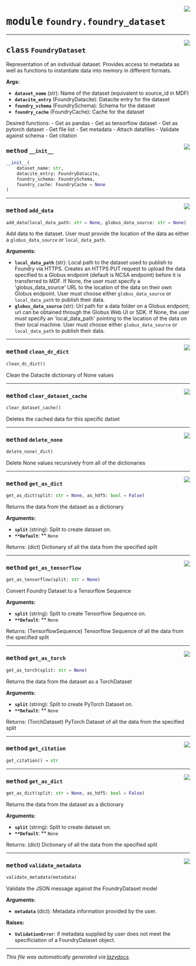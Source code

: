 <!-- markdownlint-disable -->

<a href="https://github.com/MLMI2-CSSI/foundry/tree/main/foundry/foundry_dataset.py#L0"><img align="right" style="float:right;" src="https://img.shields.io/badge/-source-cccccc?style=flat-square"></a>

# <kbd>module</kbd> `foundry.foundry_dataset`






---

<a href="https://github.com/MLMI2-CSSI/foundry/tree/main/foundry/foundry_dataset.py#L16"><img align="right" style="float:right;" src="https://img.shields.io/badge/-source-cccccc?style=flat-square"></a>

## <kbd>class</kbd> `FoundryDataset`
Representation of an individual dataset. Provides access to metadata as well as functions to instantiate data into memory in different formats. 



**Args:**
 
 - <b>`dataset_name`</b> (str):  Name of the dataset (equivalent to source_id in MDF) 
 - <b>`datacite_entry`</b> (FoundryDatacite):  Datacite entry for the dataset 
 - <b>`foundry_schema`</b> (FoundrySchema):  Schema for the dataset 
 - <b>`foundry_cache`</b> (FoundryCache):  Cache for the dataset 

Desired functions: 
    - Get as pandas 
    - Get as tensorflow dataset 
    - Get as pytorch dataset 
    - Get file list 
    - Set metadata 
    - Attach datafiles 
    - Validate against schema 
    - Get citation 

<a href="https://github.com/MLMI2-CSSI/foundry/tree/main/foundry/foundry_dataset.py#L38"><img align="right" style="float:right;" src="https://img.shields.io/badge/-source-cccccc?style=flat-square"></a>

### <kbd>method</kbd> `__init__`

```python
__init__(
    dataset_name: str,
    datacite_entry: FoundryDatacite,
    foundry_schema: FoundrySchema,
    foundry_cache: FoundryCache = None
)
```








---

<a href="https://github.com/MLMI2-CSSI/foundry/tree/main/foundry/foundry_dataset.py#L174"><img align="right" style="float:right;" src="https://img.shields.io/badge/-source-cccccc?style=flat-square"></a>

### <kbd>method</kbd> `add_data`

```python
add_data(local_data_path: str = None, globus_data_source: str = None)
```

Add data to the dataset. User must provide the location of the data as either a `globus_data_source` or `local_data_path`. 



**Arguments:**
 
 - <b>`local_data_path`</b> (str):  Local path to the dataset used to publish to Foundry via HTTPS. Creates an HTTPS PUT request to upload the data specified to a Globus endpoint (default is NCSA endpoint) before it is transferred to MDF. If None, the user must specify a 'globus_data_source' URL to the location of the data on their own Globus endpoint. User must choose either `globus_data_source` or `local_data_path` to publish their data. 
 - <b>`globus_data_source`</b> (str):  Url path for a data folder on a Globus endpoint; url can be obtained through  the Globus Web UI or SDK. If None, the user must specify an 'local_data_path' pointing to the location  of the data on their local machine. User must choose either `globus_data_source` or `local_data_path` to  publish their data. 

---

<a href="https://github.com/MLMI2-CSSI/foundry/tree/main/foundry/foundry_dataset.py#L209"><img align="right" style="float:right;" src="https://img.shields.io/badge/-source-cccccc?style=flat-square"></a>

### <kbd>method</kbd> `clean_dc_dict`

```python
clean_dc_dict()
```

Clean the Datacite dictionary of None values 

---

<a href="https://github.com/MLMI2-CSSI/foundry/tree/main/foundry/foundry_dataset.py#L205"><img align="right" style="float:right;" src="https://img.shields.io/badge/-source-cccccc?style=flat-square"></a>

### <kbd>method</kbd> `clear_dataset_cache`

```python
clear_dataset_cache()
```

Deletes the cached data for this specific datset 

---

<a href="https://github.com/MLMI2-CSSI/foundry/tree/main/foundry/foundry_dataset.py#L213"><img align="right" style="float:right;" src="https://img.shields.io/badge/-source-cccccc?style=flat-square"></a>

### <kbd>method</kbd> `delete_none`

```python
delete_none(_dict)
```

Delete None values recursively from all of the dictionaries 

---

<a href="https://github.com/MLMI2-CSSI/foundry/tree/main/foundry/foundry_dataset.py#L52"><img align="right" style="float:right;" src="https://img.shields.io/badge/-source-cccccc?style=flat-square"></a>

### <kbd>method</kbd> `get_as_dict`

```python
get_as_dict(split: str = None, as_hdf5: bool = False)
```

Returns the data from the dataset as a dictionary 



**Arguments:**
 
 - <b>`split`</b> (string):  Split to create dataset on. 
 - <b>`**Default`</b>: ** ``None`` 

Returns: (dict) Dictionary of all the data from the specified split 

---

<a href="https://github.com/MLMI2-CSSI/foundry/tree/main/foundry/foundry_dataset.py#L83"><img align="right" style="float:right;" src="https://img.shields.io/badge/-source-cccccc?style=flat-square"></a>

### <kbd>method</kbd> `get_as_tensorflow`

```python
get_as_tensorflow(split: str = None)
```

Convert Foundry Dataset to a Tensorflow Sequence 



**Arguments:**
 
 - <b>`split`</b> (string):  Split to create Tensorflow Sequence on. 
 - <b>`**Default`</b>: ** ``None`` 

Returns: (TensorflowSequence) Tensorflow Sequence of all the data from the specified split 

---

<a href="https://github.com/MLMI2-CSSI/foundry/tree/main/foundry/foundry_dataset.py#L68"><img align="right" style="float:right;" src="https://img.shields.io/badge/-source-cccccc?style=flat-square"></a>

### <kbd>method</kbd> `get_as_torch`

```python
get_as_torch(split: str = None)
```

Returns the data from the dataset as a TorchDataset 



**Arguments:**
 
 - <b>`split`</b> (string):  Split to create PyTorch Dataset on. 
 - <b>`**Default`</b>: ** ``None`` 

Returns: (TorchDataset) PyTorch Dataset of all the data from the specified split 

---

<a href="https://github.com/MLMI2-CSSI/foundry/tree/main/foundry/foundry_dataset.py#L134"><img align="right" style="float:right;" src="https://img.shields.io/badge/-source-cccccc?style=flat-square"></a>

### <kbd>method</kbd> `get_citation`

```python
get_citation() → str
```





---

<a href="https://github.com/MLMI2-CSSI/foundry/tree/main/foundry/foundry_dataset.py#L52"><img align="right" style="float:right;" src="https://img.shields.io/badge/-source-cccccc?style=flat-square"></a>

### <kbd>method</kbd> `get_as_dict`

```python
get_as_dict(split: str = None, as_hdf5: bool = False)
```

Returns the data from the dataset as a dictionary 



**Arguments:**
 
 - <b>`split`</b> (string):  Split to create dataset on. 
 - <b>`**Default`</b>: ** ``None`` 

Returns: (dict) Dictionary of all the data from the specified split 

---

<a href="https://github.com/MLMI2-CSSI/foundry/tree/main/foundry/foundry_dataset.py#L150"><img align="right" style="float:right;" src="https://img.shields.io/badge/-source-cccccc?style=flat-square"></a>

### <kbd>method</kbd> `validate_metadata`

```python
validate_metadata(metadata)
```

Validate the JSON message against the FoundryDataset model 



**Arguments:**
 
 - <b>`metadata`</b> (dict):  Metadata information provided by the user. 



**Raises:**
 
 - <b>`ValidationError`</b>:  if metadata supplied by user does not meet the specificiation of a FoundryDataset object. 




---

_This file was automatically generated via [lazydocs](https://github.com/ml-tooling/lazydocs)._
